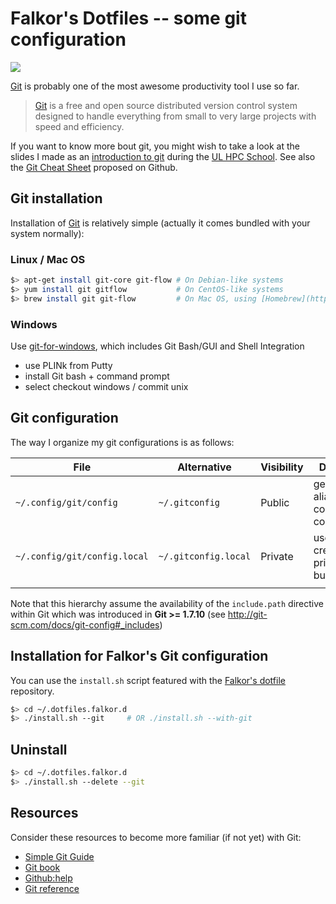 # Falkor's Dotfiles -- some git configuration

![](https://git-scm.com/images/logo@2x.png)

[Git](https://git-scm.com/) is probably one of the most awesome productivity tool I use so far.

> [Git](https://git-scm.com/) is a free and open source distributed version control system designed to handle everything from small to very large projects with speed and efficiency.

If you want to know more bout git, you might wish to take a look at the slides I made as an [introduction to git](https://github.com/ULHPC/documents/blob/master/slides/ULHPC_School/2015/intro_git/intro_git.pdf) during the [UL HPC School](https://hpc.uni.lu/hpc-school/2015/06/index.html).
See also the [Git Cheat Sheet](https://training.github.com/kit/downloads/github-git-cheat-sheet.pdf) proposed on Github.

## Git installation

Installation of [Git](http://git-scm.com/) is relatively simple (actually it comes bundled with your system normally):

### Linux / Mac OS

~~~bash
$> apt-get install git-core git-flow # On Debian-like systems
$> yum install git gitflow           # On CentOS-like systems
$> brew install git git-flow         # On Mac OS, using [Homebrew](http://mxcl.github.com/homebrew/)
~~~

### Windows

Use [git-for-windows](https://git-for-windows.github.io/), which includes Git Bash/GUI and  Shell Integration

* use PLINk from Putty
* install Git bash + command prompt
* select checkout windows / commit unix

## Git configuration

The way I organize my git configurations is as follows:

| File                         | Alternative          | Visibility | Description                                    |
|------------------------------|----------------------|------------|------------------------------------------------|
| `~/.config/git/config`       | `~/.gitconfig`       | Public     | general aliases and core/colors configurations |
| `~/.config/git/config.local` | `~/.gitconfig.local` | Private    | username / credentials / private business etc. |
|                              |                      |            |                                                |

Note that this hierarchy assume the availability of the `include.path` directive within Git which was introduced in __Git >= 1.7.10__ (see <http://git-scm.com/docs/git-config#_includes>)

## Installation for Falkor's Git configuration

You can use the `install.sh` script featured with the [Falkor's dotfile](https://github.com/Falkor/dotfile) repository.

``` bash
$> cd ~/.dotfiles.falkor.d
$> ./install.sh --git     # OR ./install.sh --with-git
```

## Uninstall

``` bash
$> cd ~/.dotfiles.falkor.d
$> ./install.sh --delete --git
```

## Resources

Consider these resources to become more familiar (if not yet) with Git:

* [Simple Git Guide](http://rogerdudler.github.io/git-guide/)
* [Git book](http://book.git-scm.com/index.html)
* [Github:help](http://help.github.com/mac-set-up-git/)
* [Git reference](http://gitref.org/)
